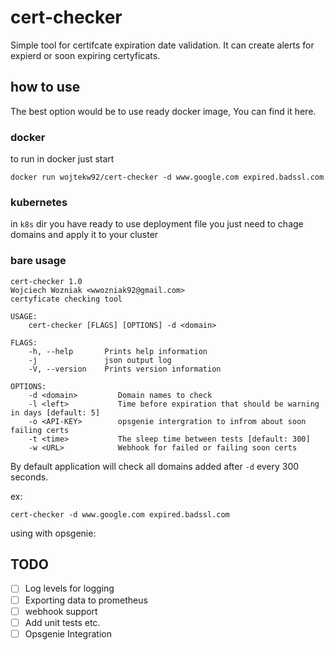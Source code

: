 # cert-checker
Simple tool for certifcate expiration date validation. It can create alerts for expierd or soon expiring certyficats.

## how to use
The best option would be to use ready docker image, You can find it here.

### docker
to run in docker just start
```
docker run wojtekw92/cert-checker -d www.google.com expired.badssl.com
```

### kubernetes

in `k8s` dir you have ready to use deployment file you just need to chage domains and apply it to your cluster

### bare usage

```
cert-checker 1.0
Wojciech Wozniak <wwozniak92@gmail.com>
certyficate checking tool

USAGE:
    cert-checker [FLAGS] [OPTIONS] -d <domain>

FLAGS:
    -h, --help       Prints help information
    -j               json output log
    -V, --version    Prints version information

OPTIONS:
    -d <domain>         Domain names to check
    -l <left>           Time before expiration that should be warning in days [default: 5]
    -o <API-KEY>        opsgenie intergration to infrom about soon failing certs
    -t <time>           The sleep time between tests [default: 300]
    -w <URL>            Webhook for failed or failing soon certs
```
By default application will check all domains added after `-d` every 300 seconds.

ex:
```
cert-checker -d www.google.com expired.badssl.com
```

using with opsgenie:




## TODO

- [ ] Log levels for logging
- [ ] Exporting data to prometheus
- [ ] webhook support
- [ ] Add unit tests etc.
- [ ] Opsgenie Integration
